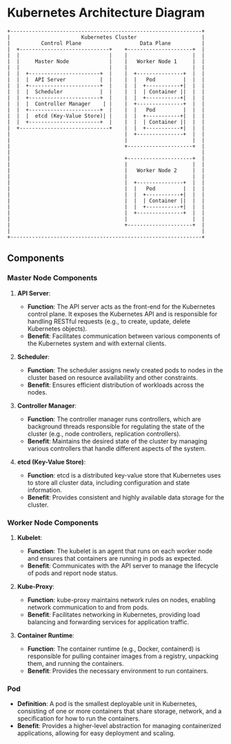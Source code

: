 # Kubernetes Architecture Diagram

```
+--------------------------------------------------------------+
|                       Kubernetes Cluster                     |
|          Control Plane                   Data Plane          |
|  +-----------------------------+    +---------------------+  |
|  |                             |    |                     |  |
|  |     Master Node             |    |   Worker Node 1     |  |
|  |                             |    |                     |  |
|  |  +-----------------------+  |    |  +---------------+  |  |
|  |  |  API Server           |  |    |  |   Pod         |  |  |
|  |  +-----------------------+  |    |  |  +-----------+|  |  |
|  |  |  Scheduler            |  |    |  |  | Container ||  |  |
|  |  +-----------------------+  |    |  |  +-----------+|  |  |
|  |  |  Controller Manager    | |    |  +---------------+  |  |
|  |  +-----------------------+  |    |  |   Pod         |  |  |
|  |  |  etcd (Key-Value Store)| |    |  |  +-----------+|  |  |
|  |  +-----------------------+  |    |  |  | Container ||  |  |
|  +-----------------------------+    |  |  +-----------+|  |  |
|                                     |  +---------------+  |  |
|                                     |                     |  |
|                                     +---------------------+  |
|                                                              |
|                                     +---------------------+  |
|                                     |                     |  |
|                                     |   Worker Node 2     |  |
|                                     |                     |  |
|                                     |  +---------------+  |  |
|                                     |  |   Pod         |  |  |
|                                     |  |  +-----------+|  |  |
|                                     |  |  | Container ||  |  |
|                                     |  |  +-----------+|  |  |
|                                     |  +---------------+  |  |
|                                     |                     |  |
|                                     +---------------------+  |
|                                                              |
+--------------------------------------------------------------+
```

## Components

### Master Node Components

1. **API Server**:
   - **Function**: The API server acts as the front-end for the Kubernetes control plane. It exposes the Kubernetes API and is responsible for handling RESTful requests (e.g., to create, update, delete Kubernetes objects).
   - **Benefit**: Facilitates communication between various components of the Kubernetes system and with external clients.

2. **Scheduler**:
   - **Function**: The scheduler assigns newly created pods to nodes in the cluster based on resource availability and other constraints.
   - **Benefit**: Ensures efficient distribution of workloads across the nodes.

3. **Controller Manager**:
   - **Function**: The controller manager runs controllers, which are background threads responsible for regulating the state of the cluster (e.g., node controllers, replication controllers).
   - **Benefit**: Maintains the desired state of the cluster by managing various controllers that handle different aspects of the system.

4. **etcd (Key-Value Store)**:
   - **Function**: etcd is a distributed key-value store that Kubernetes uses to store all cluster data, including configuration and state information.
   - **Benefit**: Provides consistent and highly available data storage for the cluster.

### Worker Node Components

1. **Kubelet**:
   - **Function**: The kubelet is an agent that runs on each worker node and ensures that containers are running in pods as expected.
   - **Benefit**: Communicates with the API server to manage the lifecycle of pods and report node status.

2. **Kube-Proxy**:
   - **Function**: kube-proxy maintains network rules on nodes, enabling network communication to and from pods.
   - **Benefit**: Facilitates networking in Kubernetes, providing load balancing and forwarding services for application traffic.

3. **Container Runtime**:
   - **Function**: The container runtime (e.g., Docker, containerd) is responsible for pulling container images from a registry, unpacking them, and running the containers.
   - **Benefit**: Provides the necessary environment to run containers.

### Pod

- **Definition**: A pod is the smallest deployable unit in Kubernetes, consisting of one or more containers that share storage, network, and a specification for how to run the containers.
- **Benefit**: Provides a higher-level abstraction for managing containerized applications, allowing for easy deployment and scaling.
